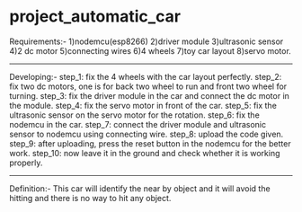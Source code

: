 # project_automatic_car
Requirements:-
  1)nodemcu(esp8266)
  2)driver module
  3)ultrasonic sensor
  4)2 dc motor
  5)connecting wires
  6)4 wheels
  7)toy car layout
  8)servo motor.
******************************************
Developing:-
  step_1: fix the 4 wheels with the car layout perfectly.
  step_2: fix two dc motors, one is for back two wheel to run and front two wheel for turning.
  step_3: fix the driver module in the car and connect the dc motor in the module.
  step_4: fix the servo motor in front of the car.
  step_5: fix the ultrasonic sensor on the servo motor for the rotation.
  step_6: fix the nodemcu in the car.
  step_7: connect the driver module and ultrasonic sensor to nodemcu using connecting wire.
  step_8: upload the code given.
  step_9: after uploading, press the reset button in the nodemcu for the better work.
  step_10: now leave it in the ground and check whether it is working properly.
  ***********************************************
  Definition:-
  This car will identify the near by object and it will avoid the hitting and there is no way to hit any object.
